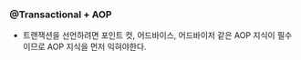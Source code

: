 
### @Transactional + AOP

- 트랜잭션을 선언하려면 포인트 컷, 어드바이스, 어드바이저 같은 AOP 지식이 필수 이므로 AOP 지식을 먼저 익혀야한다.

~~~~~~~~~~~ AOP 선 학습 필요
